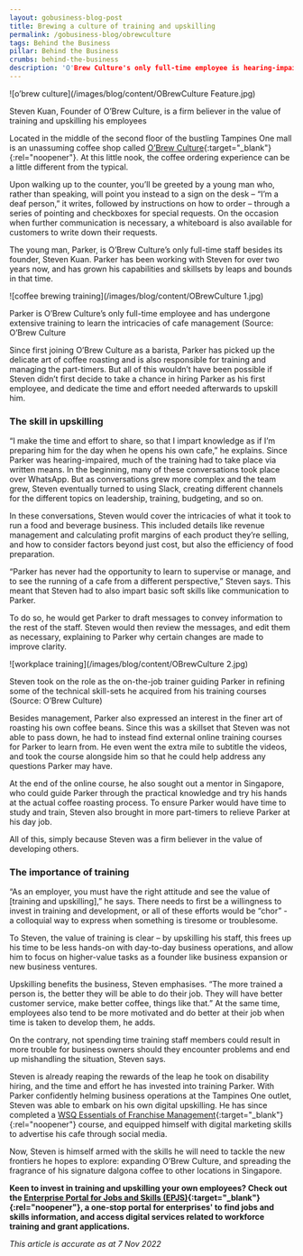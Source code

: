 ```yaml
---
layout: gobusiness-blog-post
title: Brewing a culture of training and upskilling
permalink: /gobusiness-blog/obrewculture
tags: Behind the Business
pillar: Behind the Business
crumbs: behind-the-business
description: 'O'Brew Culture's only full-time employee is hearing-impaired, but owner Steven Kuan is determined to equip him with managerial skills.' 
---
```


![o’brew culture](/images/blog/content/OBrewCulture Feature.jpg)
<figcaption>Steven Kuan, Founder of O’Brew Culture, is a firm believer in the value of training and upskilling his employees
</figcaption>

Located in the middle of the second floor of the bustling Tampines One mall is an unassuming coffee shop called [O’Brew Culture](https://obrewculture.com/){:target="_blank"}{:rel="noopener"}.  At this little nook, the coffee ordering experience can be a little different from the typical. 

Upon walking up to the counter, you’ll be greeted by a young man who, rather than speaking, will point you instead to a sign on the desk – “I’m a deaf person,” it writes, followed by instructions on how to order – through a series of pointing and checkboxes for special requests. On the occasion when further communication is necessary, a whiteboard is also available for customers to write down their requests. 

The young man, Parker, is O’Brew Culture’s only full-time staff besides its founder, Steven Kuan. Parker has been working with Steven for over two years now, and has grown his capabilities and skillsets by leaps and bounds in that time. 

![coffee brewing training](/images/blog/content/OBrewCulture 1.jpg)
<figcaption>Parker is O’Brew Culture’s only full-time employee and has undergone extensive training to learn the intricacies of cafe management (Source: O’Brew Culture</figcaption>

Since first joining O’Brew Culture as a barista, Parker has picked up the delicate art of coffee roasting and is also responsible for training and managing the part-timers. But all of this wouldn’t have been possible if Steven didn’t first decide to take a chance in hiring Parker as his first employee, and dedicate the time and effort needed afterwards to upskill him.

### The skill in upskilling

“I make the time and effort to share, so that I impart knowledge as if I’m preparing him for the day when he opens his own cafe,” he explains. Since Parker was hearing-impaired, much of the training had to take place via written means. In the beginning, many of these conversations took place over WhatsApp. But as conversations grew more complex and the team grew, Steven eventually turned to using Slack, creating different channels for the different topics on leadership, training, budgeting, and so on. 

In these conversations, Steven would cover the intricacies of what it took to run a food and beverage business. This included details like revenue management and calculating profit margins of each product they’re selling, and how to consider factors beyond just cost, but also the efficiency of food preparation. 

“Parker has never had the opportunity to learn to supervise or manage, and to see the running of a cafe from a different perspective,” Steven says. This meant that Steven had to also impart basic soft skills like communication to Parker.

To do so, he would get Parker to draft messages to convey information to the rest of the staff. Steven would then review the messages, and edit them as necessary, explaining to Parker why certain changes are made to improve clarity. 

![workplace training](/images/blog/content/OBrewCulture 2.jpg)
<figcaption>Steven took on the role as the on-the-job trainer guiding Parker in refining some of the technical skill-sets he acquired from his training courses (Source: O’Brew Culture)</figcaption>

Besides management, Parker also expressed an interest in the finer art of roasting his own coffee beans. Since this was a skillset that Steven was not able to pass down, he had to instead find external online training courses for Parker to learn from. He even went the extra mile to subtitle the videos, and took the course alongside him so that he could help address any questions Parker may have. 

At the end of the online course, he also sought out a mentor in Singapore, who could guide Parker through the practical knowledge and try his hands at the actual coffee roasting process. To ensure Parker would have time to study and train, Steven also brought in more part-timers to relieve Parker at his day job. 

All of this, simply because Steven was a firm believer in the value of developing others. 

### The importance of training 

“As an employer, you must have the right attitude and see the value of [training and upskilling],” he says. There needs to first be a willingness to invest in training and development, or all of these efforts would be “chor” - a colloquial way to express when something is tiresome or troublesome. 

To Steven, the value of training is clear – by upskilling his staff, this frees up his time to be less hands-on with day-to-day business operations, and allow him to focus on higher-value tasks as a founder like business expansion or new business ventures. 

Upskilling benefits the business, Steven emphasises. “The more trained a person is, the better they will be able to do their job. They will have better customer service, make better coffee, things like that.” At the same time, employees also tend to be more motivated and do better at their job when time is taken to develop them, he adds. 

On the contrary, not spending time training staff members could result in more trouble for business owners should they encounter problems and end up mishandling the situation, Steven says. 

Steven is already reaping the rewards of the leap he took on disability hiring, and the time and effort he has invested into training Parker. With Parker confidently helming business operations at the Tampines One outlet, Steven was able to embark on his own digital upskilling. He has since completed a [WSQ Essentials of Franchise Management](https://www.flasingapore.org/efm){:target="_blank"}{:rel="noopener"} course, and equipped himself with digital marketing skills to advertise his cafe through social media. 

Now, Steven is himself armed with the skills he will need to tackle the new frontiers he hopes to explore: expanding O’Brew Culture, and spreading the fragrance of his signature dalgona coffee to other locations in Singapore. 

**Keen to invest in training and upskilling your own employees? Check out the [Enterprise Portal for Jobs and Skills (EPJS)](https://www.enterprisejobskills.gov.sg/){:target="_blank"}{:rel="noopener"}, a one-stop portal for enterprises' to find jobs and skills information, and access digital services related to workforce training and grant applications.**

<em>This article is accurate as at 7 Nov 2022</em>

